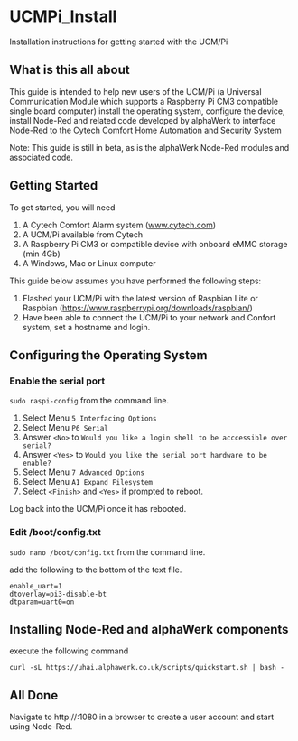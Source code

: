 # UCMPi_Install
Installation instructions for getting started with the UCM/Pi

## What is this all about

This guide is intended to help new users of the UCM/Pi (a Universal Communication Module which supports a Raspberry Pi CM3 compatible single board computer) install the operating system, configure the device, install Node-Red and related code developed by alphaWerk to interface Node-Red to the Cytech Comfort Home Automation and Security System

Note: This guide is still in beta, as is the alphaWerk Node-Red modules and associated code.

## Getting Started

To get started, you will need

1. A Cytech Comfort Alarm system (www.cytech.com)  
2. A UCM/Pi available from Cytech
3. A Raspberry Pi CM3 or compatible device with onboard eMMC storage (min 4Gb)
4. A Windows, Mac or Linux computer

This guide below assumes you have performed the following steps:

1.  Flashed your UCM/Pi with the latest version of Raspbian Lite or Raspbian (https://www.raspberrypi.org/downloads/raspbian/)
2.  Have been able to connect the UCM/Pi to your network and Confort system, set a hostname and login.

## Configuring the Operating System

### Enable the serial port 

`sudo raspi-config` from the command line.

1. Select Menu `5 Interfacing Options`
2. Select Menu `P6 Serial`
3. Answer `<No>` to `Would you like a login shell to be acccessible over serial?`
4. Answer `<Yes>` to `Would you like the serial port hardware to be enable?`
5. Select Menu `7 Advanced Options`
6. Select Menu `A1 Expand Filesystem`
5. Select `<Finish>` and `<Yes>` if prompted to reboot. 

Log back into the UCM/Pi once it has rebooted.

### Edit /boot/config.txt

`sudo nano /boot/config.txt` from the command line.

add the following to the bottom of the text file.

```
enable_uart=1
dtoverlay=pi3-disable-bt
dtparam=uart0=on
```

## Installing Node-Red and alphaWerk components

execute the following command

```
curl -sL https://uhai.alphawerk.co.uk/scripts/quickstart.sh | bash -
```

## All Done

Navigate to http://<IP Address>:1080 in a browser to create a user account and start using Node-Red.

